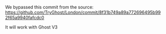 We bypassed this commit from the source:
https://github.com/TryGhost/London/commit/8f31b749a89a772696495b992f65a9940fafcdc0

It will work with Ghost V3